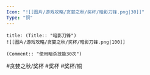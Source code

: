 ```yaml
---
Icon: "![[图片/游戏攻略/贪婪之秋/奖杯/暗影刀锋.png|30]]"
Type: "铜"
---
```

```ad-common-bronze-trophy
title: (Title:: "暗影刀锋")
![[图片/游戏攻略/贪婪之秋/奖杯/暗影刀锋.png|100]]

(Comment:: "使用暗杀技能30次")
```

#贪婪之秋/奖杯 #奖杯 #奖杯/铜
